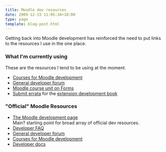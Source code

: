 ```yaml
---
title: Moodle dev resources
date: 2009-12-15 11:05:34+10:00
type: page
template: blog-post.html
---
```

Getting back into Moodle development has reinforced the need to put links to the resources I use in the one place.

### What I'm currently using

These are the resources I tend to be using at the moment.

- [Courses for Moodle development](http://dev.moodle.org/)
- [General developer forum](http://moodle.org/mod/forum/view.php?f=33)
- [Moodle course unit on Forms](http://dev.moodle.org/mod/resource/view.php?id=49)
- [Submit errata](https://www.packtpub.com/submit_errata/id/329) for the [extension development book](http://www.packtpub.com/moodle-1-9-extension-development/book)

### "Official" Moodle Resources

- [The Moodle development page](http://moodle.org/development/)  
    Main? starting point for broad array of official dev resources.
- [Developer FAQ](http://docs.moodle.org/en/Development:Developer_FAQ)
- [General developer forum](http://moodle.org/mod/forum/view.php?f=33)
- [Courses for Moodle development](http://dev.moodle.org/)
- [Developer docs](http://docs.moodle.org/en/Development)